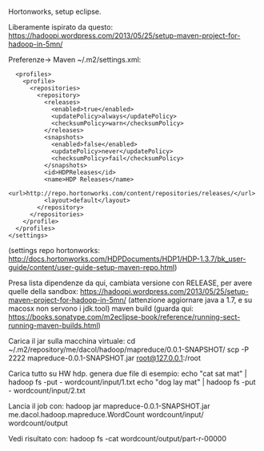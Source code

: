 Hortonworks, setup eclipse.

Liberamente ispirato da questo: https://hadoopi.wordpress.com/2013/05/25/setup-maven-project-for-hadoop-in-5mn/

Preferenze-> Maven ~/.m2/settings.xml:
<settings xmlns="http://maven.apache.org/SETTINGS/1.0.0"
   xmlns:xsi="http://www.w3.org/2001/XMLSchema-instance"
   xsi:schemaLocation="http://maven.apache.org/SETTINGS/1.0.0
   http://maven.apache.org/xsd/settings-1.0.0.xsd">
```
  <profiles>
    <profile>
      <repositories>
        <repository>
          <releases>
            <enabled>true</enabled>
            <updatePolicy>always</updatePolicy>
            <checksumPolicy>warn</checksumPolicy>
          </releases>
          <snapshots>
            <enabled>false</enabled>
            <updatePolicy>never</updatePolicy>
            <checksumPolicy>fail</checksumPolicy>
          </snapshots>
          <id>HDPReleases</id>
          <name>HDP Releases</name>
          <url>http://repo.hortonworks.com/content/repositories/releases/</url>
          <layout>default</layout>
        </repository>
      </repositories> 
    </profile>
  </profiles>
</settings>
```
(settings repo hortonworks: http://docs.hortonworks.com/HDPDocuments/HDP1/HDP-1.3.7/bk_user-guide/content/user-guide-setup-maven-repo.html)

Presa lista dipendenze da qui, cambiata versione con RELEASE, per avere quelle della sandbox:
https://hadoopi.wordpress.com/2013/05/25/setup-maven-project-for-hadoop-in-5mn/
(attenzione aggiornare java a 1.7, e su macosx non servono i jdk.tool)
maven build (guarda qui: https://books.sonatype.com/m2eclipse-book/reference/running-sect-running-maven-builds.html)

Carica il jar sulla macchina virtuale:
cd ~/.m2/repository/me/dacol/hadoop/mapreduce/0.0.1-SNAPSHOT/
scp -P 2222 mapreduce-0.0.1-SNAPSHOT.jar root@127.0.0.1:/root

Carica tutto su HW hdp.
genera due file di esempio:
echo "cat sat mat" | hadoop fs -put - wordcount/input/1.txt
echo "dog lay mat" | hadoop fs -put - wordcount/input/2.txt

Lancia il job con:
hadoop jar mapreduce-0.0.1-SNAPSHOT.jar me.dacol.hadoop.mapreduce.WordCount wordcount/input/ wordcount/output

Vedi risultato con:
hadoop fs -cat wordcount/output/part-r-00000


